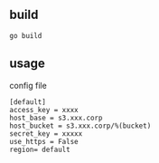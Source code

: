 
## build
```
go build
```

## usage
config file 
```
[default]
access_key = xxxx
host_base = s3.xxx.corp
host_bucket = s3.xxx.corp/%(bucket)
secret_key = xxxxx
use_https = False
region= default
```
